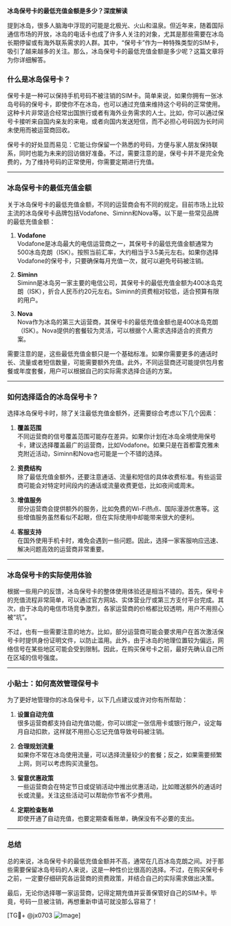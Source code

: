 **冰岛保号卡的最低充值金额是多少？深度解读**

提到冰岛，很多人脑海中浮现的可能是北极光、火山和温泉。但近年来，随着国际通信市场的开放，冰岛的电话卡也成了许多人关注的对象，尤其是那些需要在冰岛长期停留或有海外联系需求的人群。其中，“保号卡”作为一种特殊类型的SIM卡，吸引了越来越多的关注。那么，冰岛保号卡的最低充值金额是多少呢？这篇文章将为你详细解答。

### 什么是冰岛保号卡？

保号卡是一种可以保持手机号码不被注销的SIM卡。简单来说，如果你拥有一张冰岛号码的保号卡，即使你不在冰岛，也可以通过充值来维持这个号码的正常使用。这种卡片非常适合经常出国旅行或者有海外业务需求的人士。比如，你可以通过保号卡接听来自国内亲友的来电，或者向国内发送短信，而不必担心号码因为长时间未使用而被运营商回收。

保号卡的好处显而易见：它能让你保留一个熟悉的号码，方便与家人朋友保持联系，同时也能为未来的回访做好准备。不过，需要注意的是，保号卡并不是完全免费的，为了维持号码的正常使用，你需要定期进行充值。

---

### 冰岛保号卡的最低充值金额

关于冰岛保号卡的最低充值金额，不同的运营商会有不同的规定。目前市场上比较主流的冰岛保号卡品牌包括Vodafone、Siminn和Nova等。以下是一些常见品牌的最低充值金额：

1. **Vodafone**  
   Vodafone是冰岛最大的电信运营商之一，其保号卡的最低充值金额通常为500冰岛克朗（ISK）。按照当前汇率，大约相当于3.5美元左右。如果你选择Vodafone的保号卡，只要确保每月充值一次，就可以避免号码被注销。

2. **Siminn**  
   Siminn是冰岛另一家主要的电信公司，其保号卡的最低充值金额为400冰岛克朗（ISK），折合人民币约20元左右。Siminn的资费相对较低，适合预算有限的用户。

3. **Nova**  
   Nova作为冰岛的第三大运营商，其保号卡的最低充值金额也是400冰岛克朗（ISK）。Nova提供的套餐较为灵活，可以根据个人需求选择适合的资费方案。

需要注意的是，这些最低充值金额只是一个基础标准。如果你需要更多的通话时长、流量或者短信数量，可能需要额外充值。此外，不同运营商还可能提供包月套餐或年度套餐，用户可以根据自己的实际需求选择合适的方案。

---

### 如何选择适合的冰岛保号卡？

选择冰岛保号卡时，除了关注最低充值金额外，还需要综合考虑以下几个因素：

1. **覆盖范围**  
   不同运营商的信号覆盖范围可能存在差异。如果你计划在冰岛全境使用保号卡，建议选择覆盖最广的运营商，比如Vodafone。如果只是在首都雷克雅未克附近活动，Siminn和Nova也可能是一个不错的选择。

2. **资费结构**  
   除了最低充值金额外，还要注意通话、流量和短信的具体收费标准。有些运营商可能会对特定时间段内的通话或流量收费更低，比如夜间或周末。

3. **增值服务**  
   部分运营商会提供额外的服务，比如免费的Wi-Fi热点、国际漫游优惠等。这些增值服务虽然看似不起眼，但在实际使用中却能带来很大的便利。

4. **客服支持**  
   在国外使用手机卡时，难免会遇到一些问题。因此，选择一家客服响应迅速、解决问题高效的运营商非常重要。

---

### 冰岛保号卡的实际使用体验

根据一些用户的反馈，冰岛保号卡的整体使用体验还是相当不错的。首先，保号卡的充值流程非常简单，可以通过官方网站、实体营业厅或第三方支付平台完成。其次，由于冰岛的电信市场竞争激烈，各家运营商的价格都比较透明，用户不用担心被“坑”。

不过，也有一些需要注意的地方。比如，部分运营商可能会要求用户在首次激活保号卡时提供身份证明文件，以防止滥用。此外，由于冰岛的地理位置较为偏远，网络信号在某些地区可能会受到限制。因此，在购买保号卡之前，最好先确认自己所在区域的信号强度。

---

### 小贴士：如何高效管理保号卡

为了更好地管理你的冰岛保号卡，以下几点建议或许对你有所帮助：

1. **设置自动充值**  
   很多运营商都支持自动充值功能，你可以绑定一张信用卡或银行账户，设定每月自动扣款，这样就不用担心忘记充值导致号码被注销。

2. **合理规划流量**  
   如果你不常在冰岛使用流量，可以选择流量较少的套餐；反之，如果需要频繁上网，则可以考虑购买流量包。

3. **留意优惠政策**  
   一些运营商会在特定节日或促销活动中推出优惠活动，比如赠送额外的通话时长或流量。关注这些活动可以帮助你节省不少费用。

4. **定期检查账单**  
   即使开通了自动充值，也要定期查看账单，确保没有不必要的支出。

---

### 总结

总的来说，冰岛保号卡的最低充值金额并不高，通常在几百冰岛克朗之间。对于那些需要保留冰岛号码的人来说，这是一种性价比很高的选择。不过，在购买保号卡之前，一定要仔细研究各运营商的资费政策，并结合自己的实际需求做出决策。

最后，无论你选择哪一家运营商，记得定期充值并妥善保管好自己的SIM卡。毕竟，号码一旦被注销，再想重新申请可就没那么容易了！

[TG💪+ @jx0703 ![Image](https://github.com/user-attachments/assets/dbca1d08-cadb-493c-b0ec-ad6f7a83f270)]